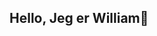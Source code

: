 ## Hello, Jeg er William👋

<!--
**Wil-Ols/Wil-Ols** is a ✨ _special_ ✨ repository because its `README.md` (this file) appears on your GitHub profile.



- William Olsen*17*Vesterålen*-

- Driv på å fikser lett mcen min🏍️. Også liker jeg å trene🏋️‍♂️.-

-->
